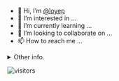 - 👋 Hi, I’m [@loyep](https://github.com/loyep)
- 👀 I’m interested in ...
- 🌱 I’m currently learning ...
- 💞️ I’m looking to collaborate on ...
- 📫 How to reach me ...

<details>
  <summary>Other info.</summary>
  <br>

<!--START_SECTION:waka-->

```txt
TypeScript   7 hrs 46 mins   ███████████████████░░░░░░   76.00 %
JSON         54 mins         ██▒░░░░░░░░░░░░░░░░░░░░░░   08.80 %
JavaScript   29 mins         █▒░░░░░░░░░░░░░░░░░░░░░░░   04.77 %
Bash         15 mins         ▓░░░░░░░░░░░░░░░░░░░░░░░░   02.54 %
Markdown     15 mins         ▓░░░░░░░░░░░░░░░░░░░░░░░░   02.52 %
```

<!--END_SECTION:waka-->

</details>

![visitors](https://visitor-badge.glitch.me/badge?page_id=loyep.loyep)
